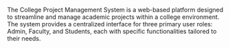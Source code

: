 The College Project Management System is a web-based platform designed to streamline and manage academic projects within a college environment. The system provides a centralized interface for three primary user roles: Admin, Faculty, and Students, each with specific functionalities tailored to their needs.
